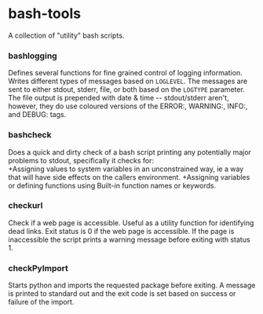 # bash-tools

A collection of "utility" bash scripts.

### bashlogging
Defines several functions for fine grained control of logging information.
Writes different types of messages based on `LOGLEVEL`. The messages are
sent to either stdout, stderr, file, or both based on the `LOGTYPE` parameter.
The file output is prepended with date & time -- stdout/stderr aren't, however,
they do use coloured versions of the ERROR:, WARNING:, INFO:, and DEBUG: tags.

### bashcheck
Does a quick and dirty check of a bash script printing any potentially major
problems to stdout, specifically it checks for:  
  +Assigning values to system variables in an unconstrained way, ie a way
   that will have side effects on the callers environment.
  +Assigning variables or defining functions using Built-in function names
   or keywords.

### checkurl
Check if a web page is accessible. Useful as a utility function for
identifying dead links. Exit status is 0 if the web page is accessible.
If the page is inaccessible the script prints a warning message before
exiting with status 1.

### checkPyImport
Starts python and imports the requested package before exiting.
A message is printed to standard out and the exit code is set 
based on success or failure of the import.
